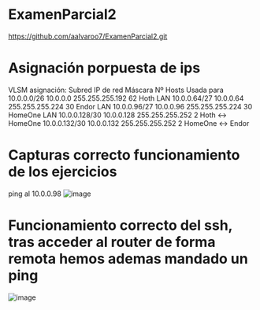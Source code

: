 # ExamenParcial2

https://github.com/aalvaroo7/ExamenParcial2.git

# Asignación porpuesta de ips
VLSM asignación:
Subred	IP de red	Máscara	Nº Hosts	Usada para
10.0.0.0/26	10.0.0.0	255.255.255.192	62	Hoth LAN
10.0.0.64/27	10.0.0.64	255.255.255.224	30	Endor LAN
10.0.0.96/27	10.0.0.96	255.255.255.224	30	HomeOne LAN
10.0.0.128/30	10.0.0.128	255.255.255.252	2	Hoth ↔ HomeOne
10.0.0.132/30	10.0.0.132	255.255.255.252	2	HomeOne ↔ Endor


# Capturas correcto funcionamiento de los ejercicios

ping al 10.0.0.98
![image](https://github.com/user-attachments/assets/24ef957a-9a1c-4b73-b88c-4de9947cc3a5)


# Funcionamiento correcto del ssh, tras acceder al router de forma remota hemos ademas mandado un ping 
![image](https://github.com/user-attachments/assets/f166e5dc-0afc-48b7-98a5-3a7f13da3309)
